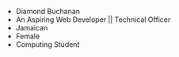 - Diamond Buchanan
- An Aspiring Web Developer || Technical Officer
- Jamaican
- Female
- Computing Student

<!---
DBu3hanan/DBu3hanan is a ✨ special ✨ repository because its `README.md` (this file) appears on your GitHub profile.
You can click the Preview link to take a look at your changes.
--->
